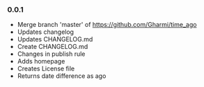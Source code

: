 ### 0.0.1
- Merge branch 'master' of https://github.com/Gharmi/time_ago
- Updates changelog
- Updates CHANGELOG.md
- Create CHANGELOG.md
- Changes in publish rule
- Adds homepage
- Creates License file
- Returns date difference as ago
